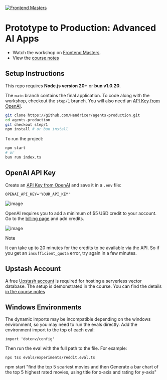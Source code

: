 [![Frontend Masters](https://static.frontendmasters.com/assets/brand/logos/full.png)](https://frontendmasters.com/courses/production-ai/)

# Prototype to Production: Advanced AI Apps

- Watch the workshop on [Frontend Masters](https://frontendmasters.com/courses/production-ai/). 
- View the [course notes](https://clumsy-humor-894.notion.site/Agents-in-Production-13754fed51a380da8ca0de6a2361a3a3)

## Setup Instructions

This repo requires **Node.js version 20+** or **bun v1.0.20**.

The `main` branch contains the final application. To code along with the workshop, checkout the `step/1` branch. You will also need an [API Key from OpenAI](https://platform.openai.com/settings/organization/api-keys).

```bash
git clone https://github.com/Hendrixer/agents-production.git
cd agents-production
git checkout step/1
npm install # or bun install
```

To run the project:

```bash
npm start
# or
bun run index.ts
```

## OpenAI API Key

Create an [API Key from OpenAI](https://platform.openai.com/settings/organization/api-keys) and save it in a `.env` file:

```
OPENAI_API_KEY='YOUR_API_KEY'
```

![image](https://github.com/user-attachments/assets/64e720ca-e460-4722-b84c-b76968dfcfe9)

OpenAI requires you to add a minimum of $5 USD credit to your account. Go to the [billing page](https://platform.openai.com/settings/organization/billing/overview) and add credits.

![image](https://github.com/user-attachments/assets/6de27e21-8345-48a7-adf9-5dfee3e8e1c9)

> [!NOTE]  
> It can take up to 20 minutes for the credits to be available via the API. So if you get an `insufficient_quota` error, try again in a few minutes.

## Upstash Account
A free [Upstash account](https://upstash.com/) is required for hosting a serverless vector database. The setup is demonstrated in the course. You can find the details [in the course notes](https://clumsy-humor-894.notion.site/3-RAG-13754fed51a38061adbdd038a1224749)

## Windows Environments
The dynamic imports may be incompatible depending on the windows environment, so you may need to run the evals directly. Add the environment import to the top of each eval:

```
import 'dotenv/config'
```

Then run the eval with the full path to the file. For example:

```
npx tsx evals/experiments/reddit.eval.ts
```


npm start "find the top 5 scariest movies and then Generate a bar chart of the top 5 highest rated movies, using title for x-axis and rating for y-axis"